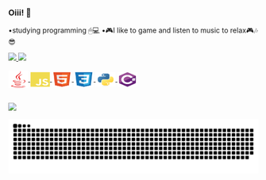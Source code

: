 ### Oiii! 👋 

•studying programming 🖱💻
•🎮I like to game and listen to music to relax🎮🎶😎


<div>
  <a href="https://github.com/MikaaOliver">
  <img height="180em" src="https://github-readme-stats.vercel.app/api?username=MikaaOliver&show_icons=true&theme=synthwave&include_all_commits=true&count_private=true"/>
  <img height="130em" src="https://github-readme-stats.vercel.app/api/top-langs/?username=MikaaOliver&layout=compact&langs_count=7&theme=synthwave"/>
</div>

  
  <div style="display: inline_block"><br>
     <img align="center" alt="Mikaa-JAVA" height="35" width="40" src="https://raw.githubusercontent.com/devicons/devicon/master/icons/java/java-plain.svg">
     <img align="center" alt="Mikaa-Js" height="30" width="40" src="https://raw.githubusercontent.com/devicons/devicon/master/icons/javascript/javascript-plain.svg">
     <img align="center" alt="Mikaa-HTML" height="30" width="40" src="https://raw.githubusercontent.com/devicons/devicon/master/icons/html5/html5-original.svg">
     <img align="center" alt="Mikaa-CSS" height="30" width="40" src="https://raw.githubusercontent.com/devicons/devicon/master/icons/css3/css3-original.svg">
     <img align="center" alt="Mikaa-Python" height="30" width="40" src="https://raw.githubusercontent.com/devicons/devicon/master/icons/python/python-original.svg">
     <img align="center" alt="Mikaa-Csharp" height="30" width="40" src="https://raw.githubusercontent.com/devicons/devicon/master/icons/csharp/csharp-original.svg">
  </div>
  
   ##
  
  <a href="https://www.linkedin.com/in/michelli-oliveira-a2201883/" target="_blank"><img src="https://img.shields.io/badge/-LinkedIn-%230077B5?style=for-the-badge&logo=linkedin&logoColor=white" target="_blank"></a>


![Snake animation](https://github.com/MikaaOliver/MikaaOliver/blob/output/github-contribution-grid-snake.svg)
